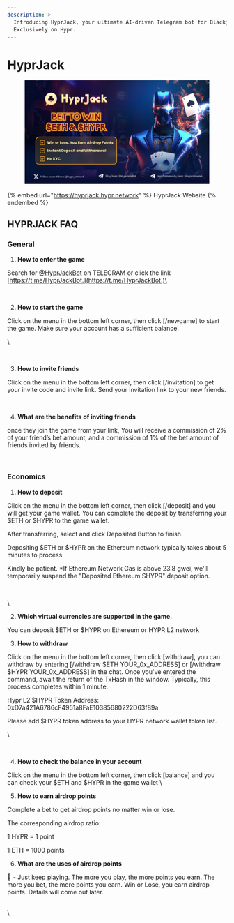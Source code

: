 ```yaml
---
description: >-
  Introducing HyprJack, your ultimate AI-driven Telegram bot for Blackjack.
  Exclusively on Hypr.
---
```


# HyprJack

<figure><img src="../.gitbook/assets/telegram-cloud-photo-size-5-6145437282874801407-y.jpg" alt=""><figcaption></figcaption></figure>

{% embed url="https://hyprjack.hypr.network" %}
HyprJack Website
{% endembed %}

## HYPRJACK FAQ

### General

1. **How to enter the game**

Search for [@HyprJackBot](https://t.me/HyprJackBot) on TELEGRAM or click the link [https://t.me/HyprJackBot.](https://t.me/HyprJackBot.)\


<figure><img src="https://lh7-us.googleusercontent.com/t2F3XdLENR_iTo664rsl_s2aO2agk5Z-jM8d-eqDVF7RmLY1APbnQkdeNUuqFDkabsHL6TcB-g4XNGMDgMxasTT4jvq2I0Dn1sfByQiske_-WsxUJ8p1tBO9ucI1VBEJ_Yi9552k5Nxx-f5WkFEFQC-_WLnNM0NY" alt=""><figcaption></figcaption></figure>

2. **How to start the game**

Click on the menu in the bottom left corner, then click \[/newgame] to start the game. Make sure your account has a sufficient balance.

\


<figure><img src="https://lh7-us.googleusercontent.com/frBzjMOTQXwuPIaEJmc7Bsma7EMDUIgQ9RMQQSKQ3v-pn1Fqrd4H4iqT27srDqw3o8PcGtytm19v9n0ByGXWNkSDnlTZzUn3ZDeZBb59QTJhua-k1akvXw1t4Qk3JdDEbOp6Lvmk9kWmEzDITbiVUtS56Wix3dpt" alt=""><figcaption></figcaption></figure>



3. **How to invite friends**

Click on the menu in the bottom left corner, then click \[/invitation] to get your invite code and invite link. Send your invitation link to your new friends.

<figure><img src="https://lh7-us.googleusercontent.com/2vUDELHKBPEAYxOqJcAnXUHxjc4p5rQpCqlayh9ObKMeNGMSrcAXy-_o7ejTjSxxLQjJZraf9aHwJ8rH0eIuEXXMeFoz8XkLOWNktl2WhTgH3TmF6vNx1cq8Ebgv-eRIvtBWFQd7EmoP7hWBYpORlsp_mWJJRESS" alt=""><figcaption></figcaption></figure>



4. **What are the benefits of inviting friends**

once they join the game from your link, You will receive a commission of 2% of your friend’s bet amount, and a commission of 1% of the bet amount of friends invited by friends.

<figure><img src="https://lh7-us.googleusercontent.com/uqtK94cWk5nPVWVU5ycqyMz9NBGkI36C_5pl21WiJYpQs4oyvBySlY3UDpEmSGciBuclFxbaHzz76OM0Ku6BIMBUizjSUmLoRxlnSsn3HeXdZ-5Js6xoVI6FSfb04Ath4VlV2FpP5uKbOAR0zTuA8PXTvQf91CPO" alt=""><figcaption></figcaption></figure>

### Economics

1. **How to deposit**

Click on the menu in the bottom left corner, then click \[/deposit] and you will get your game wallet. You can complete the deposit by transferring your $ETH or $HYPR to the game wallet.&#x20;

After transferring, select and click Deposited Button to finish.&#x20;

Depositing $ETH or $HYPR on the Ethereum network typically takes about 5 minutes to process.&#x20;

Kindly be patient. \*If Ethereum Network Gas is above 23.8 gwei, we'll temporarily suspend the "Deposited Ethereum SHYPR" deposit option.

<figure><img src="https://lh7-us.googleusercontent.com/1QoxSpPkWnS_wPSQpA-jLUlt9n-fLydtux_AwWsTjib_aND95DfFhT6QF32wc53clfAXuLxz-J77GtMVfx875e2VB2vDENik6xQpt-HYjDOoa7U1LNUspio_yJybgGgl0hCQzKACtRnCOe__-Ed7vPnw6-FgJ_0Y" alt=""><figcaption></figcaption></figure>

\


2. **Which virtual currencies are supported in the game.**

You can deposit $ETH or $HYPR on Ethereum or HYPR L2 network



3. **How to withdraw**

Click on the menu in the bottom left corner, then click \[withdraw], you can withdraw by entering \[/withdraw $ETH YOUR\_0x\_ADDRESS] or \[/withdraw $HYPR YOUR\_0x\_ADDRESS] in the chat. Once you've entered the command, await the return of the TxHash in the window. Typically, this process completes within 1 minute.

Hypr L2 $HYPR Token Address: 0xD7a421A6786cF4951a8FaE10385680222D63f89a

Please add $HYPR token address to your HYPR network wallet token list.

\


<figure><img src="https://lh7-us.googleusercontent.com/peMcTMlwifDnOO07s394OoZV7A62PIoJR05-BBPxtWk8KttafvliR9YQ4SHG3kNB5eOTxgQpigWMai-9ES87tVY1R9H1ID6q-0RILa3TqJU5X4bqTDd7NDOcsk_ZQf9sZaX22y-5To5QZ66Xbr6UOC-Vb10SrC-a" alt=""><figcaption></figcaption></figure>

4. **How to check the balance in your account**

Click on the menu in the bottom left corner, then click \[balance] and you can check your $ETH and $HYPR in the game wallet \


5. **How to earn airdrop points**

Complete a bet to get airdrop points no matter win or lose.

The corresponding airdrop ratio:

1 HYPR = 1 point

1 ETH = 1000 points



6. **What are the uses of airdrop points**

👀 - Just keep playing. The more you play, the more points you earn. The more you bet, the more points you earn. Win or Lose, you earn airdrop points. Details will come out later.&#x20;

\
\
